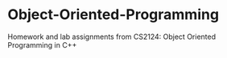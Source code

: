 # Object-Oriented-Programming
Homework and lab assignments from CS2124: Object Oriented Programming in C++
